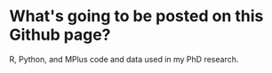 # What's going to be posted on this Github page?

R, Python, and MPlus code and data used in my PhD research.
